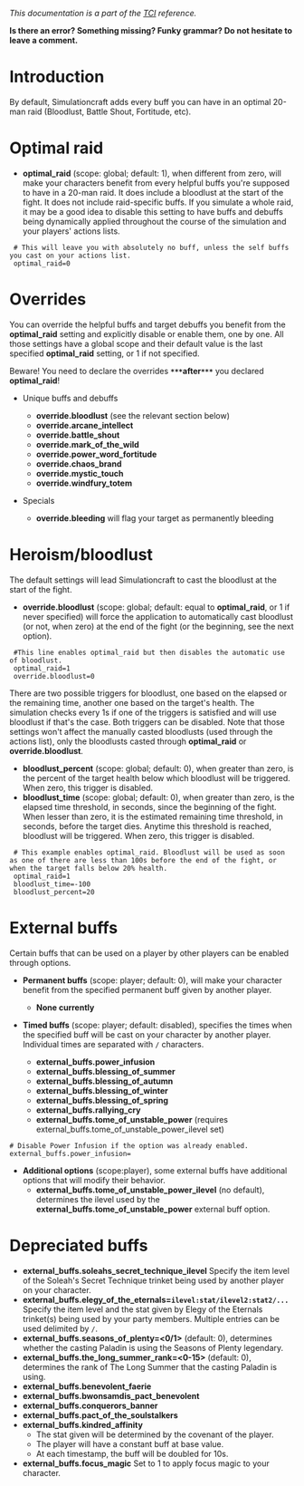 _This documentation is a part of the [TCI](TextualConfigurationInterface) reference._

**Is there an error? Something missing? Funky grammar? Do not hesitate to leave a comment.**

# Introduction

By default, Simulationcraft adds every buff you can have in an optimal 20-man raid (Bloodlust, Battle Shout, Fortitude, etc).

# Optimal raid
  * **optimal\_raid** (scope: global; default: 1), when different from zero, will make your characters benefit from every helpful buffs you're supposed to have in a 20-man raid. It does include a bloodlust at the start of the fight. It does not include raid-specific buffs. If you simulate a whole raid, it may be a good idea to disable this setting to have buffs and debuffs being dynamically applied throughout the course of the simulation and your players' actions lists.
```
 # This will leave you with absolutely no buff, unless the self buffs you cast on your actions list.
 optimal_raid=0
```

# Overrides
You can override the helpful buffs and target debuffs you benefit from the **optimal\_raid** setting and explicitly disable or enable them, one by one. All those settings have a global scope and their default value is the last specified **optimal\_raid** setting, or 1 if not specified.

Beware! You need to declare the overrides **`***`after`***`** you declared **optimal\_raid**!

  * Unique buffs and debuffs
    * **override.bloodlust** (see the relevant section below)
    * **override.arcane_intellect**
    * **override.battle_shout**
    * **override.mark_of_the_wild**
    * **override.power_word_fortitude**
    * **override.chaos_brand**
    * **override.mystic_touch**
    * **override.windfury_totem**

  * Specials
    * **override.bleeding** will flag your target as permanently bleeding

# Heroism/bloodlust

The default settings will lead Simulationcraft to cast the bloodlust at the start of the fight.

  * **override.bloodlust** (scope: global; default: equal to **optimal\_raid**, or 1 if never specified) will force the application to automatically cast bloodlust (or not, when zero) at the end of the fight (or the beginning, see the next option).
```
 #This line enables optimal_raid but then disables the automatic use of bloodlust.
 optimal_raid=1
 override.bloodlust=0
```

  There are two possible triggers for bloodlust, one based on the elapsed or the remaining time, another one based on the target's health. The simulation checks every 1s if one of the triggers is satisfied and will use bloodlust if that's the case. Both triggers can be disabled. Note that those settings won't affect the manually casted bloodlusts (used through the actions list), only the bloodlusts casted through **optimal\_raid** or **override.bloodlust**.

  * **bloodlust\_percent** (scope: global; default: 0), when greater than zero, is the percent of the target health below which bloodlust will be triggered. When zero, this trigger is disabled.
  * **bloodlust\_time** (scope: global; default: 0), when greater than zero, is the elapsed time threshold, in seconds, since the beginning of the fight. When lesser than zero, it is the estimated remaining time threshold, in seconds, before the target dies. Anytime this threshold is reached, bloodlust will be triggered. When zero, this trigger is disabled.
```
 # This example enables optimal_raid. Bloodlust will be used as soon as one of there are less than 100s before the end of the fight, or when the target falls below 20% health.
 optimal_raid=1
 bloodlust_time=-100
 bloodlust_percent=20
```

# External buffs

Certain buffs that can be used on a player by other players can be enabled through options.

  * **Permanent buffs** (scope: player; default: 0), will make your character benefit from the specified permanent buff given by another player.
    * **None currently**

  * **Timed buffs** (scope: player; default: disabled), specifies the times when the specified buff will be cast on your character by another player. Individual times are separated with `/` characters.
    * **external\_buffs.power\_infusion**
    * **external\_buffs.blessing\_of\_summer**
    * **external\_buffs.blessing\_of\_autumn**
    * **external\_buffs.blessing\_of\_winter**
    * **external\_buffs.blessing\_of\_spring**
    * **external\_buffs.rallying\_cry**
    * **external\_buffs.tome\_of\_unstable\_power** (requires external\_buffs.tome\_of\_unstable\_power\_ilevel set)
```
# Disable Power Infusion if the option was already enabled.
external_buffs.power_infusion=
```

  * **Additional options** (scope:player), some external buffs have additional options that will modify their behavior. 
    * **external\_buffs.tome\_of\_unstable\_power\_ilevel** (no default), determines the ilevel used by the **external\_buffs.tome\_of\_unstable\_power** external buff option. 
# Depreciated buffs

  * **external\_buffs.soleahs_secret_technique_ilevel** Specify the item level of the Soleah's Secret Technique trinket being used by another player on your character.
  * **external\_buffs.elegy_of_the_eternals=`ilevel:stat/ilevel2:stat2/...`** Specify the item level and the stat given by Elegy of the Eternals trinket(s) being used by your party members. Multiple entries can be used delimited by `/`.
  * **external\_buffs.seasons\_of\_plenty=<0/1>** (default: 0), determines whether the casting Paladin is using the Seasons of Plenty legendary.
  * **external\_buffs.the\_long\_summer\_rank=<0-15>** (default: 0), determines the rank of The Long Summer that the casting Paladin is using.
  * **external\_buffs.benevolent\_faerie**
  * **external\_buffs.bwonsamdis\_pact\_benevolent**
  * **external\_buffs.conquerors\_banner**
  * **external\_buffs.pact\_of\_the\_soulstalkers**
  * **external\_buffs.kindred\_affinity**
      * The stat given will be determined by the covenant of the player.
      * The player will have a constant buff at base value.
      * At each timestamp, the buff will be doubled for 10s.
  * **external\_buffs.focus\_magic** Set to 1 to apply focus magic to your character.